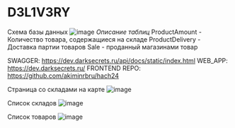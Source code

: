 # D3L1V3RY
Схема базы данных
![image](https://github.com/DENisProd/D3L1V3RY/assets/63392847/1be7672f-f457-4fda-8495-99e1562b234c)
*Описание таблиц*
ProductAmount - Количество товара, содержащиеся на складе
ProductDelivery - Доставка партии товаров
Sale - проданный магазинами товар

SWAGGER: https://dev.darksecrets.ru/api/docs/static/index.html
WEB_APP: https://dev.darksecrets.ru/
FRONTEND REPO: https://github.com/akiminrbru/hach24


Страница со складами на карте
![image](https://github.com/DENisProd/D3L1V3RY/assets/63392847/cb7bcdb6-9bc5-4cfa-9574-6acfee2db6b5)

Список складов
![image](https://github.com/DENisProd/D3L1V3RY/assets/63392847/52efc39b-5228-4476-98a1-d54118ce86d7)

Список товаров
![image](https://github.com/DENisProd/D3L1V3RY/assets/63392847/53b75fd8-bd27-4b73-adde-243a6a6a8150)

